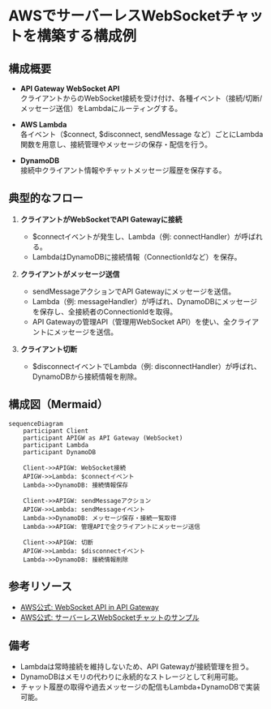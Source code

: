 # AWSでサーバーレスWebSocketチャットを構築する構成例

## 構成概要

- **API Gateway WebSocket API**  
  クライアントからのWebSocket接続を受け付け、各種イベント（接続/切断/メッセージ送信）をLambdaにルーティングする。

- **AWS Lambda**  
  各イベント（$connect, $disconnect, sendMessage など）ごとにLambda関数を用意し、接続管理やメッセージの保存・配信を行う。

- **DynamoDB**  
  接続中クライアント情報やチャットメッセージ履歴を保存する。

## 典型的なフロー

1. **クライアントがWebSocketでAPI Gatewayに接続**  
   - $connectイベントが発生し、Lambda（例: connectHandler）が呼ばれる。
   - LambdaはDynamoDBに接続情報（ConnectionIdなど）を保存。

2. **クライアントがメッセージ送信**  
   - sendMessageアクションでAPI Gatewayにメッセージを送信。
   - Lambda（例: messageHandler）が呼ばれ、DynamoDBにメッセージを保存し、全接続者のConnectionIdを取得。
   - API Gatewayの管理API（管理用WebSocket API）を使い、全クライアントにメッセージを送信。

3. **クライアント切断**  
   - $disconnectイベントでLambda（例: disconnectHandler）が呼ばれ、DynamoDBから接続情報を削除。

## 構成図（Mermaid）

```mermaid
sequenceDiagram
    participant Client
    participant APIGW as API Gateway (WebSocket)
    participant Lambda
    participant DynamoDB

    Client->>APIGW: WebSocket接続
    APIGW->>Lambda: $connectイベント
    Lambda->>DynamoDB: 接続情報保存

    Client->>APIGW: sendMessageアクション
    APIGW->>Lambda: sendMessageイベント
    Lambda->>DynamoDB: メッセージ保存・接続一覧取得
    Lambda->>APIGW: 管理APIで全クライアントにメッセージ送信

    Client->>APIGW: 切断
    APIGW->>Lambda: $disconnectイベント
    Lambda->>DynamoDB: 接続情報削除
```

## 参考リソース

- [AWS公式: WebSocket API in API Gateway](https://docs.aws.amazon.com/ja_jp/apigateway/latest/developerguide/apigateway-websocket-api.html)
- [AWS公式: サーバーレスWebSocketチャットのサンプル](https://github.com/aws-samples/simple-websockets-chat-app)

## 備考

- Lambdaは常時接続を維持しないため、API Gatewayが接続管理を担う。
- DynamoDBはメモリの代わりに永続的なストレージとして利用可能。
- チャット履歴の取得や過去メッセージの配信もLambda+DynamoDBで実装可能。
